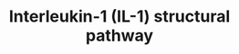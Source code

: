 ---
annotations:
- type: Pathway Ontology
  value: signaling pathway
- type: Pathway Ontology
  value: interleukin-1 signaling pathway
authors:
- Mkutmon
- MirellaKalafati
- Eweitz
description: Pathway published in http://www.ploscompbiol.org/article/info%3Adoi%2F10.1371%2Fjournal.pcbi.1003470
  IL-1 signaling pathway reconstructed by combining related pathways and information
  from the literature. This detailed map of IL-1 signaling presents the protein-protein
  interactions and the resulting cellular events. The colored nodes represent proteins
  having experimentally identified 3D structures and the white nodes are the proteins
  without 3D structures. The edges represent protein-protein interactions (straight/dashed
  arrows relate to available/unavailable 3D structures of proteins) or associations
  leading to cellular events such as cell cycle or gene expression (dashed arrows
  beginning with circular heads). doi:10.1371/journal.pcbi.1003470.g002
last-edited: 2021-05-23
organisms:
- Bos taurus
redirect_from:
- /index.php/Pathway:WP3178
- /instance/WP3178
schema-jsonld:
- '@context': https://schema.org/
  '@id': https://wikipathways.github.io/pathways/WP3178.html
  '@type': Dataset
  creator:
    '@type': Organization
    name: WikiPathways
  description: Pathway published in http://www.ploscompbiol.org/article/info%3Adoi%2F10.1371%2Fjournal.pcbi.1003470
    IL-1 signaling pathway reconstructed by combining related pathways and information
    from the literature. This detailed map of IL-1 signaling presents the protein-protein
    interactions and the resulting cellular events. The colored nodes represent proteins
    having experimentally identified 3D structures and the white nodes are the proteins
    without 3D structures. The edges represent protein-protein interactions (straight/dashed
    arrows relate to available/unavailable 3D structures of proteins) or associations
    leading to cellular events such as cell cycle or gene expression (dashed arrows
    beginning with circular heads). doi:10.1371/journal.pcbi.1003470.g002
  keywords:
  - ''
  - MAP2K6
  - MAP3K7IP1
  - TANK
  - Modification
  - CHUK
  - IRAK1
  - MYD88
  - ' etc'
  - MEKK3
  - TAB2
  - MAP2K7
  - ELK1
  - ATF2
  - etc.
  - Cell
  - MAP3K1
  - TRAF6
  - MBP
  - MAP3K7
  - IL1R1
  - IRF7
  - MAPK1
  - Cycle
  - cyclinD1
  - IKBKB
  - MAP3K8
  - IRAK4
  - RPS6KA5
  - IL1A
  - MAPK8
  - MAPK9
  - MKNK1
  - MKNK2
  - FOS
  - HSP27
  - RELA
  - MAP2K4
  - MAPK3
  - Translation
  - MAPK10
  - c-Myc
  - B-defensin2
  - NFKB1
  - IFNalpha/beta
  - TAB3
  - MAPKAPK2
  - 'IL1,8,6, TNFa, '
  - MAP2K1
  - Histone H3
  - CREB341
  - MAP2K3
  - MAP2K2
  - MAPK11
  - IFNg, COX2, iNOS
  - BIKBA
  - MAPK14
  - EIF4E
  - NF-kappaB p50
  - NFKBIB
  - IL1RAP
  - IRAK2
  - MAP3K14
  - TOLLIP
  license: CC0
  name: Interleukin-1 (IL-1) structural pathway
seo: CreativeWork
title: Interleukin-1 (IL-1) structural pathway
wpid: WP3178
---